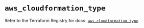 # `aws_cloudformation_type`

Refer to the Terraform Registry for docs: [`aws_cloudformation_type`](https://registry.terraform.io/providers/hashicorp/aws/5.69.0/docs/resources/cloudformation_type).
